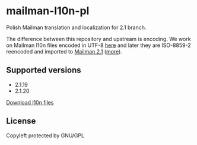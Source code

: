 # mailman-l10n-pl
Polish Mailman translation and localization for 2.1 branch.

The difference between this repository and upstream is encoding.
We work on Mailman l10n files encoded in UTF-8 [here](https://github.com/aviarypl/mailman-l10n-pl) and
later they are ISO-8859-2 reencoded and imported to [Mailman 2.1](https://code.launchpad.net/~mailman-coders/mailman/2.1)
([more](https://mail.python.org/pipermail/mailman-i18n/2015-February/001854.html)).


## Supported versions
* 2.1.19
* 2.1.20

[Download l10n files](https://github.com/aviarypl/mailman-l10n-pl/releases)


## License
Copyleft protected by GNU/GPL
